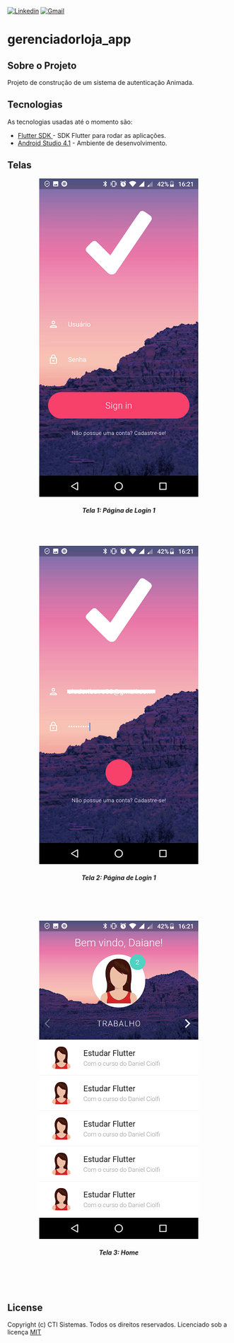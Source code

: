 [![Linkedin](https://img.shields.io/badge/LinkedIn-blue?style=for-the-badge&logo=Linkedin)](https://www.linkedin.com/in/clodoaldo-ribeiro-2a3049a6/) [![Gmail](https://img.shields.io/badge/-Gmail-c14438?style=for-the-badge&logo=Gmail&logoColor=white&link=mailto:clodoribeiro38@gmail.com)](mailto:clodoribeiro38@gmail.com)

# gerenciadorloja_app
 
 ## Sobre o Projeto
 Projeto de construção de um sistema de autenticação Animada.
 
 
 ## Tecnologias
 As tecnologias usadas até o momento são:
 * [Flutter SDK ](https://flutter.dev/docs/get-started/install/windows) - SDK Flutter para rodar as aplicações.
 * [Android Studio 4.1](https://developer.android.com/studio) - Ambiente de desenvolvimento.
 
 ## Telas
 <p align="center">
<img src="https://github.com/ClodoaldoRibeiro/animation_app/blob/main/screenshots/login01.png" alt="ClodoaldoRibeiro"/>
<h5 align="center">Tela 1: Página de Login 1</h5>
</p

<br /> 
<br /> 
<br /> 

<p align="center">
<img src="https://github.com/ClodoaldoRibeiro/animation_app/blob/main/screenshots/login02.png" alt="ClodoaldoRibeiro"/>
<h5 align="center">Tela 2: Página de Login 1 </h5>
</p>

<br /> 
<br /> 
<br /> 

<p align="center">
<img src="https://github.com/ClodoaldoRibeiro/animation_app/blob/main/screenshots/home.png" alt="ClodoaldoRibeiro"/>
<h5 align="center">Tela 3: Home </h5>
</p>

<br /> 
<br /> 
<br /> 


 ## License
 Copyright (c) CTI Sistemas. Todos os direitos reservados.
 Licenciado sob a licença [MIT](https://github.com/ClodoaldoRibeiro/chat_app/blob/master/LICENSE.md)
 
 
 <!-- MARKDOWN LINKS & IMAGES -->
 [contributors-shield]: https://img.shields.io/github/contributors/lucasbarrossantos/vagasonline.svg?style=flat-square
 [contributors-url]: https://github.com/lucasbarrossantos/vagasonline/graphs/contributors
 [linkedin-shield]: https://img.shields.io/badge/-LinkedIn-black.svg?style=flat-square&logo=linkedin&colorB=555
 [linkedin-url]: https://www.linkedin.com/in/clodoaldo-ribeiro-2a3049a6/
